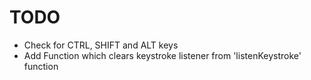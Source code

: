 # TODO

-   Check for CTRL, SHIFT and ALT keys
-   Add Function which clears keystroke listener from 'listenKeystroke' function
